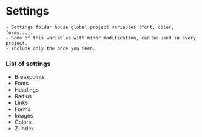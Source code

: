 Settings
======



    - Settings folder house global project variables (font, color, forms...).
    - Some of this variables with minor modification, can be used in every project.
    - Include only the once you need.




### List of settings

* Breakpoints
* Fonts
* Headings
* Radius
* Links
* Forms
* Images
* Colors
* Z-index